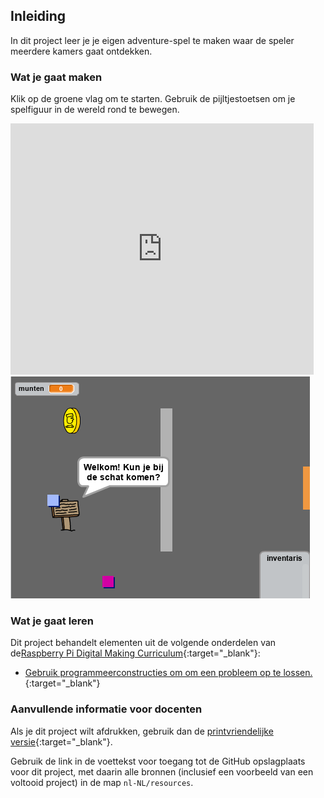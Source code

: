 ## Inleiding

In dit project leer je je eigen adventure-spel te maken waar de speler meerdere kamers gaat ontdekken.

### Wat je gaat maken

Klik op de groene vlag om te starten. Gebruik de pijltjestoetsen om je spelfiguur in de wereld rond te bewegen.

<div class="scratch-preview">
  <iframe allowtransparency="true" width="485" height="402" src="https://scratch.mit.edu/projects/embed/235588367/?autostart=false" frameborder="0"></iframe>
  <img src="images/world-final.png">
</div>

### Wat je gaat leren

Dit project behandelt elementen uit de volgende onderdelen van de[Raspberry Pi Digital Making Curriculum](http://rpf.io/curriculum){:target="_blank"}:

+ [Gebruik programmeerconstructies om om een probleem op te lossen.](https://www.raspberrypi.org/curriculum/programming/builder) {:target="_blank"}

### Aanvullende informatie voor docenten

Als je dit project wilt afdrukken, gebruik dan de [printvriendelijke versie](https://projects.raspberrypi.org/nl-NL/projects/create-your-own-world/print){:target="_blank"}.

Gebruik de link in de voettekst voor toegang tot de GitHub opslagplaats voor dit project, met daarin alle bronnen (inclusief een voorbeeld van een voltooid project) in de map `nl-NL/resources`.